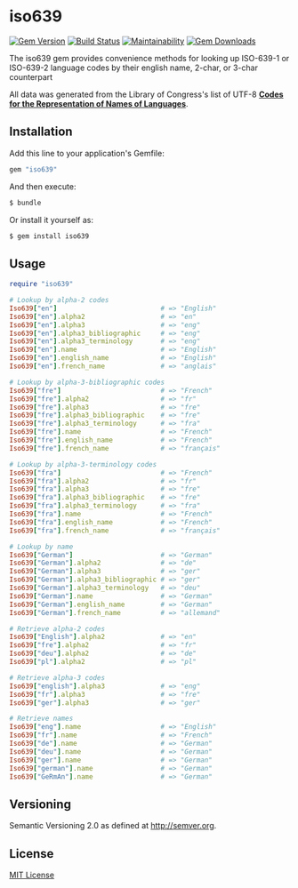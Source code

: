 # iso639

[![Gem Version](http://img.shields.io/gem/v/iso639.svg)](http://badge.fury.io/rb/iso639)
[![Build Status](https://github.com/rmm5t/iso639/workflows/CI/badge.svg)](https://github.com/rmm5t/iso639/actions?query=workflow%3ACI)
[![Maintainability](https://api.codeclimate.com/v1/badges/33044338aa8c859fbadc/maintainability)](https://codeclimate.com/github/rmm5t/iso639/maintainability)
[![Gem Downloads](https://img.shields.io/gem/dt/iso639.svg)](https://rubygems.org/gems/iso639)

The iso639 gem provides convenience methods for looking up ISO-639-1 or
ISO-639-2 language codes by their english name, 2-char, or 3-char counterpart

All data was generated from the Library of Congress's list of UTF-8
[**Codes for the Representation of Names of Languages**](http://www.loc.gov/standards/iso639-2/ascii_8bits.html).

## Installation

Add this line to your application's Gemfile:

```ruby
gem "iso639"
```

And then execute:

```bash
$ bundle
```

Or install it yourself as:

```bash
$ gem install iso639
```

## Usage

```ruby
require "iso639"

# Lookup by alpha-2 codes
Iso639["en"]                          # => "English"
Iso639["en"].alpha2                   # => "en"
Iso639["en"].alpha3                   # => "eng"
Iso639["en"].alpha3_bibliographic     # => "eng"
Iso639["en"].alpha3_terminology       # => "eng"
Iso639["en"].name                     # => "English"
Iso639["en"].english_name             # => "English"
Iso639["en"].french_name              # => "anglais"

# Lookup by alpha-3-bibliographic codes
Iso639["fre"]                         # => "French"
Iso639["fre"].alpha2                  # => "fr"
Iso639["fre"].alpha3                  # => "fre"
Iso639["fre"].alpha3_bibliographic    # => "fre"
Iso639["fre"].alpha3_terminology      # => "fra"
Iso639["fre"].name                    # => "French"
Iso639["fre"].english_name            # => "French"
Iso639["fre"].french_name             # => "français"

# Lookup by alpha-3-terminology codes
Iso639["fra"]                         # => "French"
Iso639["fra"].alpha2                  # => "fr"
Iso639["fra"].alpha3                  # => "fre"
Iso639["fra"].alpha3_bibliographic    # => "fre"
Iso639["fra"].alpha3_terminology      # => "fra"
Iso639["fra"].name                    # => "French"
Iso639["fra"].english_name            # => "French"
Iso639["fra"].french_name             # => "français"

# Lookup by name
Iso639["German"]                      # => "German"
Iso639["German"].alpha2               # => "de"
Iso639["German"].alpha3               # => "ger"
Iso639["German"].alpha3_bibliographic # => "ger"
Iso639["German"].alpha3_terminology   # => "deu"
Iso639["German"].name                 # => "German"
Iso639["German"].english_name         # => "German"
Iso639["German"].french_name          # => "allemand"

# Retrieve alpha-2 codes
Iso639["English"].alpha2              # => "en"
Iso639["fre"].alpha2                  # => "fr"
Iso639["deu"].alpha2                  # => "de"
Iso639["pl"].alpha2                   # => "pl"

# Retrieve alpha-3 codes
Iso639["english"].alpha3              # => "eng"
Iso639["fr"].alpha3                   # => "fre"
Iso639["ger"].alpha3                  # => "ger"

# Retrieve names
Iso639["eng"].name                    # => "English"
Iso639["fr"].name                     # => "French"
Iso639["de"].name                     # => "German"
Iso639["deu"].name                    # => "German"
Iso639["ger"].name                    # => "German"
Iso639["german"].name                 # => "German"
Iso639["GeRmAn"].name                 # => "German"
```

## Versioning

Semantic Versioning 2.0 as defined at <http://semver.org>.

## License

[MIT License](https://rmm5t.mit-license.org/)
